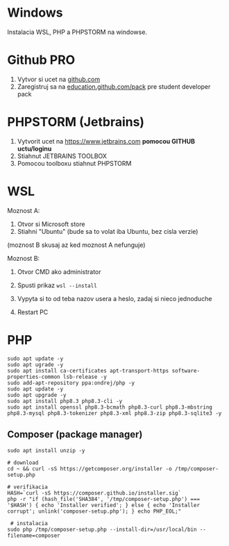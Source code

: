 # Windows

Instalacia WSL, PHP a PHPSTORM na windowse.

# Github PRO

1. Vytvor si ucet na [github.com](https://github.com)
2. Zaregistruj sa na [education.github.com/pack](https://education.github.com/pack) pre student developer pack

# PHPSTORM (Jetbrains)

1. Vytvorit ucet na https://www.jetbrains.com **pomocou GITHUB uctu/loginu**
2. Stiahnut JETBRAINS TOOLBOX
3. Pomocou toolboxu stiahnut PHPSTORM

# WSL

Moznost A:
1. Otvor si Microsoft store
2. Stiahni "Ubuntu" (bude sa to volat iba Ubuntu, bez cisla verzie)

(moznost B skusaj az ked moznost A nefunguje)

Moznost B:
1. Otvor CMD ako administrator
2. Spusti prikaz `wsl --install`

3. Vypyta si to od teba nazov usera a heslo, zadaj si nieco jednoduche
4. Restart PC

# PHP

```shell
sudo apt update -y
sudo apt ugrade -y
sudo apt install ca-certificates apt-transport-https software-properties-common lsb-release -y
sudo add-apt-repository ppa:ondrej/php -y
sudo apt update -y
sudo apt upgrade -y
sudo apt install php8.3 php8.3-cli -y
sudo apt install openssl php8.3-bcmath php8.3-curl php8.3-mbstring php8.3-mysql php8.3-tokenizer php8.3-xml php8.3-zip php8.3-sqlite3 -y 
```

## Composer (package manager)

```shell
sudo apt install unzip -y

# download
cd ~ && curl -sS https://getcomposer.org/installer -o /tmp/composer-setup.php

# verifikacia
HASH=`curl -sS https://composer.github.io/installer.sig`
php -r "if (hash_file('SHA384', '/tmp/composer-setup.php') === '$HASH') { echo 'Installer verified'; } else { echo 'Installer corrupt'; unlink('composer-setup.php'); } echo PHP_EOL;"
 
 # instalacia
sudo php /tmp/composer-setup.php --install-dir=/usr/local/bin --filename=composer
```
